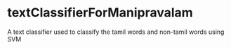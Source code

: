 # textClassifierForManipravalam
A text classifier used to classify the tamil words and non-tamil words using SVM
